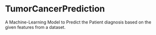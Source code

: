 # TumorCancerPrediction
A Machine-Learning Model to Predict the Patient diagnosis based on the given features from a dataset.
